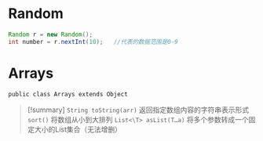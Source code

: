 # Random
```java
Random r = new Random();
int number = r.nextInt(10);   //代表的数据范围是0-9
```

# Arrays
```
public class Arrays extends Object
```

>[!summary]
>`String toString(arr)`  返回指定数组内容的字符串表示形式
>`sort()`  将数组从小到大排列
>`List<\T> asList(T…a)`  将多个参数转成一个固定大小的List集合（无法增删）



























